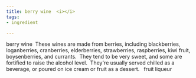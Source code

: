 ```yaml
---
title: berry wine  <i></i>
tags:
- ingredient

---
```

berry wine  These wines are made from berries, including blackberries, loganberries, cranberries, elderberries, strawberries, raspberries, kiwi fruit, boysenberries, and currants.  They tend to be very sweet, and some are fortified to raise the alcohol level.  They're usually served chilled as a beverage, or poured on ice cream or fruit as a dessert.    fruit liqueur
